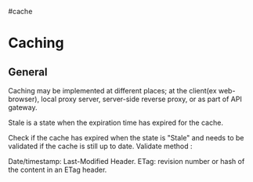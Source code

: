 \#cache

# Caching

## General

Caching may be implemented at different places; at the client(ex web-browser), local proxy server, server-side reverse proxy, or as part of API gateway. 

Stale is a state when the expiration time has expired for the cache. 

Check if the cache has expired when the state is "Stale"  and needs to be validated if the cache is still up to date. 
Validate method : 

Date/timestamp: Last-Modified Header. 
ETag: revision number or hash of the content in an ETag header. 
